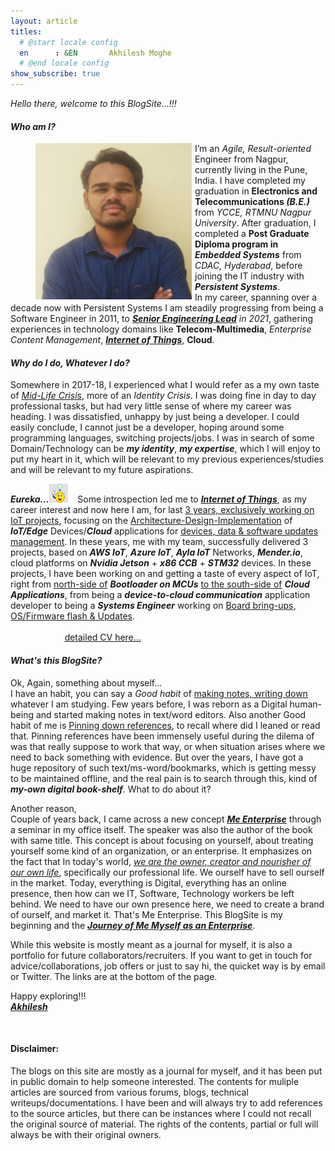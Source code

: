 ```yaml
---
layout: article
titles:
  # @start locale config
  en      : &EN       Akhilesh Moghe
  # @end locale config
show_subscribe: true
---
```


*Hello there, welcome to this BlogSite...!!!*

#### *Who am I?*

<figure class="aligncenter circle image--lg">
	<img align="left" width="250" height="250" src="assets/images/logo/Akhilesh_Moghe.jpeg" style="padding-right: 5px" />
</figure>

I’m an *Agile, Result-oriented* Engineer from Nagpur, currently living in the Pune, India. I have completed my graduation in __Electronics and Telecommunications *(B.E.)*__ from *YCCE, RTMNU Nagpur University*. After graduation, I completed a __Post Graduate Diploma program in *Embedded Systems*__ from *CDAC, Hyderabad*, before joining the IT industry with *__Persistent Systems__*.\
In my career, spanning over a decade now with Persistent Systems I am steadily progressing from being a Software Engineer in 2011, to __*<u>Senior Engineering Lead</u>*__ *in 2021*, gathering experiences in technology domains like __Telecom-Multimedia__, *Enterprise Content Management*, __*<u>Internet of Things</u>*__, __Cloud__.

#### *Why do I do, Whatever I do?*

Somewhere in 2017-18, I experienced what I would refer as a my own taste of *<u>Mid-Life Crisis</u>*, more of an *Identity Crisis*. I was doing fine in day to day professional tasks, but had very little sense of where my career was heading. I was dissatisfied, unhappy by just being a developer. I could easily conclude, I cannot just be a developer, hoping around some programming languages, switching projects/jobs. I was in search of some Domain/Technology can be __*my identity*__, __*my expertise*__, which I will enjoy to put my heart in it, which will be relevant to my previous experiences/studies and will be relevant to my future aspirations.

__*Eureka...*__<img class="circle" width="30" height="30" src="assets/images/eureka_smiley_3.jpeg" />
&nbsp;&nbsp; Some introspection led me to __*<u>Internet of Things</u>*__, as my career interest and now here I am, for last <u>3 years, exclusively working on IoT projects</u>, focusing on the <u>Architecture-Design-Implementation</u> of __*IoT/Edge*__ Devices/__*Cloud*__ applications for <u>devices, data & software updates management</u>. In these years, me with my team, successfully delivered 3 projects, based on __*AWS IoT*__, __*Azure IoT*__, __*Ayla IoT*__ Networks, __*Mender.io*__, cloud platforms on __*Nvidia Jetson*__ + __*x86 CCB*__ + __*STM32*__ devices.
In these projects, I have been working on and getting a taste of every aspect of IoT, right from <u>north-side of</u> __*Bootloader on MCUs*__ <u>to the south-side of</u> __*Cloud Applications*__, from being a __*device-to-cloud communication*__ application developer to being a __*Systems Engineer*__ working on <u>Board bring-ups, OS/Firmware flash & Updates</u>.\
&nbsp;&nbsp;&nbsp;&nbsp;&nbsp;&nbsp;&nbsp;&nbsp;&nbsp;&nbsp;&nbsp;&nbsp;&nbsp;&nbsp;&nbsp;&nbsp;&nbsp;&nbsp;&nbsp;&nbsp;&nbsp;&nbsp;&nbsp;&nbsp;&nbsp;&nbsp;&nbsp;&nbsp;&nbsp;&nbsp;&nbsp;&nbsp;&nbsp;&nbsp;&nbsp;&nbsp;&nbsp;&nbsp;&nbsp;&nbsp;&nbsp;&nbsp;&nbsp;&nbsp;&nbsp;&nbsp;&nbsp;&nbsp;&nbsp;&nbsp;&nbsp;&nbsp;&nbsp;&nbsp;&nbsp;&nbsp;&nbsp;&nbsp;&nbsp;&nbsp;&nbsp;&nbsp;&nbsp;&nbsp;&nbsp;&nbsp;&nbsp;&nbsp;&nbsp;&nbsp;&nbsp;&nbsp;&nbsp;&nbsp;&nbsp;&nbsp;&nbsp;&nbsp;&nbsp;&nbsp;&nbsp;&nbsp;&nbsp;&nbsp;&nbsp;&nbsp;&nbsp;&nbsp;&nbsp;&nbsp;&nbsp;&nbsp;&nbsp;&nbsp;&nbsp;&nbsp;&nbsp;&nbsp;&nbsp;&nbsp;&nbsp;&nbsp;&nbsp;&nbsp;&nbsp;&nbsp;&nbsp;&nbsp;&nbsp;&nbsp;&nbsp;&nbsp;&nbsp;&nbsp;&nbsp;&nbsp;&nbsp;&nbsp;&nbsp;&nbsp;&nbsp;&nbsp;&nbsp;&nbsp;&nbsp;&nbsp;&nbsp;&nbsp;&nbsp;&nbsp;&nbsp;&nbsp;&nbsp;&nbsp;&nbsp;&nbsp;&nbsp;&nbsp;&nbsp;&nbsp;&nbsp;&nbsp;&nbsp;&nbsp;&nbsp;&nbsp;&nbsp;&nbsp;&nbsp; [<u>detailed CV here...</u>](cv.html)

#### *What's this BlogSite?*

Ok, Again, something about myself...\
I have an habit, you can say a *Good habit* of <u>making notes, writing down</u> whatever I am studying. Few years before, I was reborn as a Digital human-being and started making notes in text/word editors.
Also another Good habit of me is <u>Pinning down references</u>, to recall where did I leaned or read that.
Pinning references have been immensely useful during the dilema of was that really suppose to work that way, or when situation arises where we need to back something with evidence.
But over the years, I have got a huge repository of such text/ms-word/bookmarks, which is getting messy to be maintained offline, and the real pain is to search through this, kind of __*my-own digital book-shelf*__.
What to do about it?

Another reason,\
Couple of years back, I came across a new concept [__*<u>Me Enterprise</u>*__](https://www.amazon.in/Emergence-Enterprise-Blueprint-Leadership-Century/dp/1619845091) through a seminar in my office itself. The speaker was also the author of the book with same title.
This concept is about focusing on yourself, about treating yourself some kind of an organization, or an enterprise.
It emphasizes on the fact that In today's world, *<u>we are the owner, creator and nourisher of our own life</u>*, specifically our professional life. We ourself have to sell ourself in the market.
Today, everything is Digital, everything has an online presence, then how can we IT, Software, Technology workers be left behind. We need to have our own presence here, we need to create a brand of ourself, and market it. That's Me Enterprise.
This BlogSite is my beginning and the __*<u>Journey of Me Myself as an Enterprise</u>*__.

While this website is mostly meant as a journal for myself, it is also a portfolio for future collaborators/recruiters. If you want to get in touch for advice/collaborations, job offers or just to say hi, the quicket way is by email or Twitter. The links are at the bottom of the page.

Happy exploring!!!\
__*<u>Akhilesh</u>*__

&nbsp;
#### Disclaimer:
The blogs on this site are mostly as a journal for myself, and it has been put in public domain to help someone interested.
The contents for muliple articles are sourced from various forums, blogs, technical writeups/documentations.
I have been and will always try to add references to the source articles, but there can be instances where I could not recall the original source of material.
The rights of the contents, partial or full will always be with their original owners.



